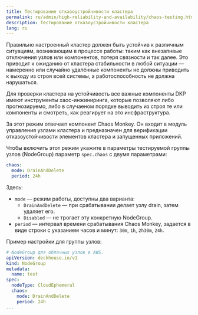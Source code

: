 ```yaml
---
title: Тестирование отказоустройчивости кластера
permalink: ru/admin/high-reliability-and-availability/chaos-testing.html
description: Тестирование отказоустройчивости кластера
lang: ru
---
```


Правильно настроенный кластер должен быть устойчив к различным ситуациям, возникающим в процессе работы: таким как внезапнвые отключения узлов или компонентов, потеря связности и так далее. Это приводит к ожиданию от кластера стабильности в любой ситуации — намеренно или случайно удалённые компоненты не должны приводить к выходу из строя всей системы, а работоспособность не должна нарушаться.

Для проверки кластера на устойчивость все важные компоненты DKP имеют инструменты хаос-инжиниринга, которые позволяют либо прогнозируемо, либо в случаеном порядке выводить из строя те или компоненты и смотреть, как реагирует на это инсфраструктура.

За этот режим отвечает компонент Chaos Monkey. Он входит в модуль управления узлами кластера и предназначен для верификации отказоустойчивости элементов кластера и запущенных приложений.

Чтобы включить этот режим укажите в параметры тестируемой группы узлов (NodeGroup) параметр `spec.chaos` с двумя параметрами:

```yaml
chaos:
  mode: DrainAndDelete
  period: 24h
```

Здесь:

* `mode` — режим работы, доступны два варианта:
  * `DrainAndDelete` — при срабатывании делает узлу drain, затем удаляет его.
  * `Disabled` — не трогает эту конкретную NodeGroup.
* `period` — интервал времени срабатывания Chaos Monkey, задается в виде строки с указанием часов и минут: `30m`, `1h`, `2h30m`, `24h`.

Пример настройки для группы узлов:

```yaml
# NodeGroup для облачных узлов в AWS.
apiVersion: deckhouse.io/v1
kind: NodeGroup
metadata:
  name: test
spec:
  nodeType: CloudEphemeral
  chaos:
    mode: DrainAndDelete
    period: 24h
...
```

